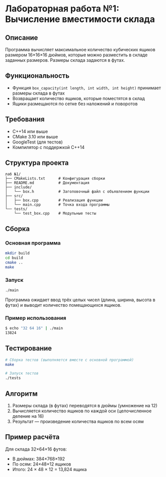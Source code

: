 # Лабораторная работа №1: Вычисление вместимости склада

## Описание

Программа вычисляет максимальное количество кубических ящиков размером 16×16×16 дюймов, которые можно разместить в складе заданных размеров. Размеры склада задаются в футах.

## Функциональность

- Функция `box_capacity(int length, int width, int height)` принимает размеры склада в футах
- Возвращает количество ящиков, которые поместятся в склад
- Ящики размещаются по сетке без наложений и поворотов

## Требования

- C++14 или выше
- CMake 3.10 или выше
- GoogleTest (для тестов)
- Компилятор с поддержкой C++14

## Структура проекта

```
лаб №1/
├── CMakeLists.txt      # Конфигурация сборки
├── README.md           # Документация
├── include/
│   └── box.h           # Заголовочный файл с объявлением функции
├── src/
│   ├── box.cpp         # Реализация функции
│   └── main.cpp        # Точка входа программы
└── tests/
    └── test_box.cpp    # Модульные тесты
```

## Сборка

### Основная программа

```bash
mkdir build
cd build
cmake ..
make
```

### Запуск

```bash
./main
```

Программа ожидает ввод трёх целых чисел (длина, ширина, высота в футах) и выводит количество помещающихся ящиков.

### Пример использования

```bash
$ echo "32 64 16" | ./main
13824
```

## Тестирование

```bash
# Сборка тестов (выполняется вместе с основной программой)
make

# Запуск тестов
./tests
```

## Алгоритм

1. Размеры склада (в футах) переводятся в дюймы (умножение на 12)
2. Вычисляется количество ящиков по каждой оси (целочисленное деление на 16)
3. Результат — произведение количества ящиков по всем осям

## Пример расчёта

Для склада 32×64×16 футов:
- В дюймах: 384×768×192
- По осям: 24×48×12 ящиков
- Итого: 24 × 48 × 12 = 13,824 ящика

